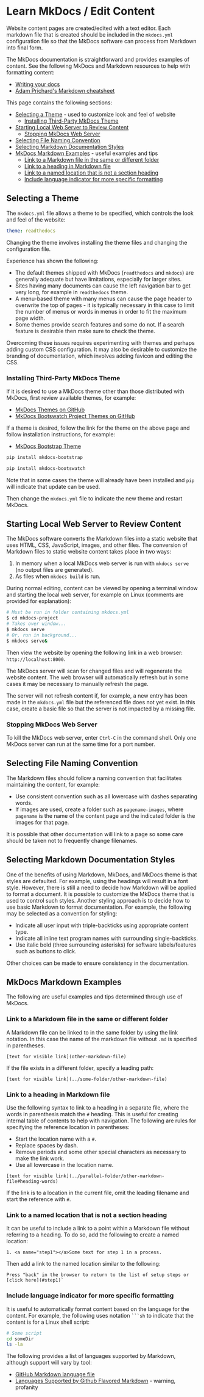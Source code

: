 # Learn MkDocs / Edit Content #

Website content pages are created/edited with a text editor.
Each markdown file that is created should be included in the `mkdocs.yml` configuration file so that the MkDocs
software can process from Markdown into final form.

The MkDocs documentation is straightforward and provides examples of content.
See the following MkDocs and Markdown resources to help with formatting content:

* [Writing your docs](http://www.mkdocs.org/user-guide/writing-your-docs/)
* [Adam Prichard's Markdown cheatsheet](https://github.com/adam-p/markdown-here/wiki/Markdown-Cheatsheet)

This page contains the following sections:

* [Selecting a Theme](#selecting-a-theme) - used to customize look and feel of website
	+ [Installing Third-Party MkDocs Theme](#installing-third-party-mkdocs-theme)
* [Starting Local Web Server to Review Content](#starting-local-web-server-to-review-content)
	+ [Stopping MkDocs Web Server](#stopping-mkdocs-web-server)
* [Selecting File Naming Convention](#selecting-file-naming-convention)
* [Selecting Markdown Documentation Styles](#selecting-documentation-styles)
* [MkDocs Markdown Examples](#mkdocs-markdown-examples) - useful examples and tips
	+ [Link to  a Markdown file in the same or different folder](#link-to-a-markdown-file-in-the-same-or-different-folder)
	+ [Link to a heading in Markdown file](#link-to-a-heading-in-markdown-file)
	+ [Link to a named location that is not a section heading](#link-to-a-named-location-that-is-not-a-section-heading)
	+ [Include language indicator for more specific formatting](#include-language-indicator-for-more-specific-formatting)

## Selecting a Theme ##

The `mkdocs.yml` file allows a theme to be specified, which controls the look and feel of the website:

```yaml
theme: readthedocs
```

Changing the theme involves installing the theme files and changing the configuration file.

Experience has shown the following:

* The default themes shipped with MkDocs (`readthedocs` and `mkdocs`) are generally adequate but have limitations,
especially for larger sites.
* Sites having many documents can cause the left navigation bar to get very long, for example in `readthedocs` theme.
* A menu-based theme with many menus can cause the page header to overwrite the top of pages - it is
typically necessary in this case to limit the number of menus or words in menus in order to fit the maximum
page width.
* Some themes provide search features and some do not.  If a search feature is desirable then make sure to check the theme.

Overcoming these issues requires experimenting with themes and perhaps adding custom CSS configuration.
It may also be desirable to customize the branding of documentation, which involves adding favicon and editing the CSS.

### Installing Third-Party MkDocs Theme ###

If it is desired to use a MkDocs theme other than those distributed with MkDocs, first review available themes, for example:

* [MkDocs Themes on GitHub](https://github.com/mkdocs/mkdocs/wiki/MkDocs-Themes)
* [MkDocs Bootswatch Project Themes on GitHub](http://mkdocs.github.io/mkdocs-bootswatch/)

If a theme is desired, follow the link for the theme on the above page and follow installation instructions, for example:

* [MkDocs Bootstrap Theme](http://mkdocs.github.io/mkdocs-bootstrap/)

```sh
pip install mkdocs-bootstrap

pip install mkdocs-bootswatch
```
Note that in some cases the theme will already have been installed and `pip` will indicate that update can be used.

Then change the `mkdocs.yml` file to indicate the new theme and restart MkDocs.

## Starting Local Web Server to Review Content ##

The MkDocs software converts the Markdown files into a static website that uses HTML, CSS, JavaScript, images, and other files.
The conversion of Markdown files to static website content takes place in two ways:

1. In memory when a local MkDocs web server is run  with `mkdocs serve` (no output files are generated).
2. As files when `mkdocs build` is run.

During normal editing, content can be viewed by opening a terminal window and starting the local web server,
for example on Linux (comments are provided for explanation):

```sh
# Must be run in folder containing mkdocs.yml
$ cd mkdocs-project
# Takes over window...
$ mkdocs serve
# Or, run in background...
$ mkdocs serve&
```

Then view the website by opening the following link in a web browser:  `http://localhost:8000`.

The MkDocs server will scan for changed files and will regenerate the website content.
The web browser will automatically refresh but in some cases it may be necessary to manually refresh the page.

The server will not refresh content if, for example, a new entry has been made in the `mkdocs.yml` file
but the referenced file does not yet exist.
In this case, create a basic file so that the server is not impacted by a missing file.

### Stopping MkDocs Web Server ###

To kill the MkDocs web server, enter `Ctrl-C` in the command shell.  Only one MkDocs server can run at the same time for a port number.

## Selecting File Naming Convention ##

The Markdown files should follow a naming convention that facilitates maintaining the content,
for example:

* Use consistent convention such as all lowercase with dashes separating words.
* If images are used, create a folder such as `pagename-images`, where `pagename` is the name of the content page and
the indicated folder is the images for that page.

It is possible that other documentation will link to a page so some care should be taken not to frequently change filenames.

## Selecting Markdown Documentation Styles ##

One of the benefits of using Markdown, MkDocs, and MkDocs theme is that styles are defaulted.
For example, using the headings will result in a font style.
However, there is still a need to decide how Markdown will be applied to format a document.
It is possible to customize the MkDocs theme that is used to control such styles.
Another styling approach is to decide how to use basic Markdown to format documentation.
For example, the following may be selected as a convention for styling:

* Indicate all user input with triple-backticks using appropriate content type.
* Indicate all inline text program names with surrounding single-backticks.
* Use italic bold (three surrounding asterisks) for software labels/features such as buttons to click.

Other choices can be made to ensure consistency in the documentation.

## MkDocs Markdown Examples ##

The following are useful examples and tips determined through use of MkDocs.

### Link to a Markdown file in the same or different folder ###

A Markdown file can be linked to in the same folder by using the link notation.
In this case the name of the markdown file without `.md` is specified in parentheses.

```text
[text for visible link](other-markdown-file)
```

If the file exists in a different folder, specify a leading path:

```text
[text for visible link](../some-folder/other-markdown-file)
```

### Link to a heading in Markdown file ###

Use the following syntax to link to a heading in a separate file, where the words in parenthesis match the
`#` heading.  This is useful for creating internal table of contents to help with navigation.
The following are rules for specifying the reference location in parentheses:

* Start the location name with a `#`.
* Replace spaces by dash.
* Remove periods and some other special characters as necessary to make the link work.
* Use all lowercase in the location name.

```text
[text for visible link](../parallel-folder/other-markdown-file#heading-words)

```

If the link is to a location in the current file, omit the leading filename and start the reference with `#`.

### Link to a named location that is not a section heading ###

It can be useful to include a link to a point within a Markdown file without referring to a heading.
To do so, add the following to create a named location:

```text
1. <a name="step1"></a>Some text for step 1 in a process.
```

Then add a link to the named location similar to the following:

```text
Press "back" in the browser to return to the list of setup steps or [click here](#step1)`
```

### Include language indicator for more specific formatting ###

It is useful to automatically format content based on the language for the content.
For example, the following uses notation <code>```sh</code> to indicate that the content is for a Linux shell script:

```sh
# Some script
cd someDir
ls -la
```

The following provides a list of languages supported by Markdown, although support will vary by tool:

* [GitHub Markdown language file](https://github.com/github/linguist/blob/master/lib/linguist/languages.yml)
* [Languages Supported by Github Flavored Markdown](http://www.rubycoloredglasses.com/2013/04/languages-supported-by-github-flavored-markdown/) - warning, profanity
